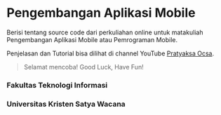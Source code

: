 # Pengembangan Aplikasi Mobile

Berisi tentang source code dari perkuliahan online untuk matakuliah Pengembangan Aplikasi Mobile atau Pemrograman Mobile.

Penjelasan dan Tutorial bisa dilihat di channel YouTube
[Pratyaksa Ocsa](https://www.youtube.com/user/ocsa9).

> Selamat mencoba!
> Good Luck, Have Fun!

### Fakultas Teknologi Informasi

### Universitas Kristen Satya Wacana
